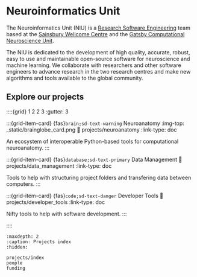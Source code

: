 # Neuroinformatics Unit

The Neuroinformatics Unit (NIU) is a [Research Software Engineering](https://society-rse.org/) team based at the [Sainsbury Wellcome Centre](https://www.sainsburywellcome.org/web/) and the [Gatsby Computational Neuroscience Unit](https://www.ucl.ac.uk/gatsby/gatsby-computational-neuroscience-unit). 

The NIU is dedicated to the development of high quality, accurate, robust, easy to use and maintainable open-source software for neuroscience and machine learning. We collaborate with researchers and other software engineers to advance research in the two research centres and make new algorithms and tools available to the global community.


## Explore our projects

::::{grid} 1 2 2 3
:gutter: 3

:::{grid-item-card} {fas}`brain;sd-text-warning` Neuroanatomy
:img-top: _static/brainglobe_card.png
:link: projects/neuroanatomy
:link-type: doc

An ecosystem of interoperable Python-based tools for computational neuroanatomy.
:::

:::{grid-item-card} {fas}`database;sd-text-primary` Data Management
:link: projects/data_management
:link-type: doc

Tools to help with structuring project folders and transfering data between computers.
:::

:::{grid-item-card} {fas}`code;sd-text-danger` Developer Tools
:link: projects/developer_tools
:link-type: doc

Nifty tools to help with software development.
:::

::::

```{toctree}
:maxdepth: 2
:caption: Projects index
:hidden:

projects/index
people
funding
```
